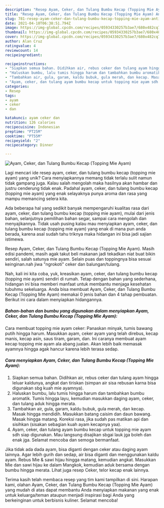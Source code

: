```yaml
---
description: "Resep Ayam, Ceker, dan Tulang Bumbu Kecap (Topping Mie Ayam) Anti Gagal"
title: "Resep Ayam, Ceker, dan Tulang Bumbu Kecap (Topping Mie Ayam) Anti Gagal"
slug: 781-resep-ayam-ceker-dan-tulang-bumbu-kecap-topping-mie-ayam-anti-gagal
date: 2021-04-10T06:38:51.794Z
image: https://img-global.cpcdn.com/recipes/05934330257b3ae7/680x482cq70/ayam-ceker-dan-tulang-bumbu-kecap-topping-mie-ayam-foto-resep-utama.jpg
thumbnail: https://img-global.cpcdn.com/recipes/05934330257b3ae7/680x482cq70/ayam-ceker-dan-tulang-bumbu-kecap-topping-mie-ayam-foto-resep-utama.jpg
cover: https://img-global.cpcdn.com/recipes/05934330257b3ae7/680x482cq70/ayam-ceker-dan-tulang-bumbu-kecap-topping-mie-ayam-foto-resep-utama.jpg
author: Alan Cruz
ratingvalue: 4
reviewcount: 14
recipeingredient:

recipeinstructions:
- "Siapkan semua bahan. Didihkan air, rebus ceker dan tulang ayam hingga leluar kaldunya, angkat dan tiriskan (simpan air sisa rebusan karna bisa digunakan sbg kuah mie ayamnya)."
- "Haluskan bumbu, lalu tumis hingga harum dan tambahkan bumbu aromatik. Tumis hingga layu, kemudian masukkan daging ayam, ceker, dan tulang aduk hingga merata."
- "Tambahkan air, gula, garam, kaldu bubuk, gula merah, dan kecap. Masak hingga mendidih. Masukkan batang caisim dan daun bawang. Masak hingga matang. Koreksi rasa, jika sudah pas matikan api dan sisihkan (sisakan sebagian kuah ayam kecapnya yaa)."
- "Ayam, ceker, dan tulang ayam bumbu kecap untuk topping mie ayam sdh siap digunakan. Mau langsung disajikan sbgai lauk jga boleh dan enak jga. Selamat mencoba dan semoga bermanfaat."
categories:
- Resep
tags:
- ayam
- ceker
- dan

katakunci: ayam ceker dan 
nutrition: 126 calories
recipecuisine: Indonesian
preptime: "PT25M"
cooktime: "PT55M"
recipeyield: "2"
recipecategory: Dinner

---
```



![Ayam, Ceker, dan Tulang Bumbu Kecap (Topping Mie Ayam)](https://img-global.cpcdn.com/recipes/05934330257b3ae7/680x482cq70/ayam-ceker-dan-tulang-bumbu-kecap-topping-mie-ayam-foto-resep-utama.jpg)

Lagi mencari ide resep ayam, ceker, dan tulang bumbu kecap (topping mie ayam) yang unik? Cara menyiapkannya memang tidak terlalu sulit namun tidak gampang juga. Kalau salah mengolah maka hasilnya akan hambar dan justru cenderung tidak enak. Padahal ayam, ceker, dan tulang bumbu kecap (topping mie ayam) yang enak selayaknya punya aroma dan rasa yang mampu memancing selera kita.

Ada beberapa hal yang sedikit banyak mempengaruhi kualitas rasa dari ayam, ceker, dan tulang bumbu kecap (topping mie ayam), mulai dari jenis bahan, selanjutnya pemilihan bahan segar, sampai cara mengolah dan menyajikannya. Tidak usah pusing kalau mau menyiapkan ayam, ceker, dan tulang bumbu kecap (topping mie ayam) yang enak di mana pun anda berada, karena asal sudah tahu triknya maka hidangan ini bisa jadi sajian istimewa.

Resep Ayam, Ceker, dan Tulang Bumbu Kecap (Topping Mie Ayam). Masih edisi pandemi, masih agak takut beli makanan jadi tekadkan niat buat bikin sendiri, salah satunya mie ayam. Selain puas dan toppingnya bisa sesuai keinginan.nah jiwa &#34;ngrokoti&#34; ceker dan balungan/tulang.


Nah, kali ini kita coba, yuk, kreasikan ayam, ceker, dan tulang bumbu kecap (topping mie ayam) sendiri di rumah. Tetap dengan bahan yang sederhana, hidangan ini bisa memberi manfaat untuk membantu menjaga kesehatan tubuhmu sekeluarga. Anda bisa membuat Ayam, Ceker, dan Tulang Bumbu Kecap (Topping Mie Ayam) memakai 0 jenis bahan dan 4 tahap pembuatan. Berikut ini cara dalam menyiapkan hidangannya.

<!--inarticleads1-->

##### Bahan-bahan dan bumbu yang digunakan dalam menyiapkan Ayam, Ceker, dan Tulang Bumbu Kecap (Topping Mie Ayam):



Cara membuat topping mie ayam ceker: Panaskan minyak, tumis bawang putih hingga harum. Masukkan ayam, ceker ayam yang telah direbus, kecap manis, kecap asin, saus tiram, garam, dan. Ini caranya membuat ayam kecap topping mie ayam ala abang jualan. Akan lebih baik memasak ayamnya hingga agak hancur karena lebih terasa sedap. 

<!--inarticleads2-->

##### Cara menyiapkan Ayam, Ceker, dan Tulang Bumbu Kecap (Topping Mie Ayam):

1. Siapkan semua bahan. Didihkan air, rebus ceker dan tulang ayam hingga leluar kaldunya, angkat dan tiriskan (simpan air sisa rebusan karna bisa digunakan sbg kuah mie ayamnya).
1. Haluskan bumbu, lalu tumis hingga harum dan tambahkan bumbu aromatik. Tumis hingga layu, kemudian masukkan daging ayam, ceker, dan tulang aduk hingga merata.
1. Tambahkan air, gula, garam, kaldu bubuk, gula merah, dan kecap. Masak hingga mendidih. Masukkan batang caisim dan daun bawang. Masak hingga matang. Koreksi rasa, jika sudah pas matikan api dan sisihkan (sisakan sebagian kuah ayam kecapnya yaa).
1. Ayam, ceker, dan tulang ayam bumbu kecap untuk topping mie ayam sdh siap digunakan. Mau langsung disajikan sbgai lauk jga boleh dan enak jga. Selamat mencoba dan semoga bermanfaat.


Jika tidak ada dada ayam, bisa diganti dengan ceker atau daging ayam lainnya. Agar lebih gurih dan sedap, air bisa diganti dan menggunakan kaldu ayam. Rebus Mie &amp; sawi hijau hingga matang, kemudian angkat. Masukkan Mie dan sawi hijau ke dalam Mangkok, kemudian aduk bersama dengan bumbu hingga merata. Lihat juga resep Ceker, telor kecap enak lainnya. 

Terima kasih telah membaca resep yang tim kami tampilkan di sini. Harapan kami, olahan Ayam, Ceker, dan Tulang Bumbu Kecap (Topping Mie Ayam) yang mudah di atas dapat membantu Anda menyiapkan makanan yang enak untuk keluarga/teman ataupun menjadi inspirasi bagi Anda yang berkeinginan untuk berbisnis kuliner. Selamat mencoba!

